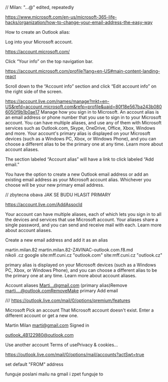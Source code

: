 
// Milan: "...@" edited, repeatedly





https://www.microsoft.com/en-us/microsoft-365-life-hacks/organization/how-to-change-your-email-address-the-easy-way

How to create an Outlook alias:

Log into your Microsoft account.

https://account.microsoft.com/


Click “Your info” on the top navigation bar.

https://account.microsoft.com/profile?lang=en-US#main-content-landing-react


Scroll down to the “Account info” section and click “Edit account info” on the right side of the screen.

https://account.live.com/names/manage?mkt=en-US&refd=account.microsoft.com&refp=profile&uaid=80f18e567ba243b0806050f9b1b0ae17
Manage how you sign in to Microsoft.
An account alias is an email address or phone number that you use to sign in to your Microsoft account. You can have multiple aliases, and use any of them with Microsoft services such as Outlook.com, Skype, OneDrive, Office, Xbox, Windows and more.
Your account's primary alias is displayed on your Microsoft devices (such as a Windows PC, Xbox, or Windows Phone), and you can choose a different alias to be the primary one at any time. Learn more about account aliases.

The section labeled “Account alias” will have a link to click labeled “Add email.”



You have the option to create a new Outlook email address or add an existing email address as your Microsoft account alias. Whichever you choose will be your new primary email address.

// zbytecna obava  JAK SE BUDU HLASIT PRIMARY

https://account.live.com/AddAssocId

Your account can have multiple aliases, each of which lets you sign in to all the devices and services that use Microsoft account. Your aliases share a single password, and you can send and receive mail with each. Learn more about account aliases.

Create a new email address and add it as an alias


martin.milan.82
martin.milan.82-ZAVINAC-outlook.com.f8.md  
nikoli .cz
google
site:mff.cuni.cz "outlook.com"
site:mff.cuni.cz "outlook.cz"





primary alias is displayed on your Microsoft devices (such as a Windows PC, Xbox, or Windows Phone), and you can choose a different alias to be the primary one at any time. Learn more about account aliases.

Account aliases
Marti...@gmail.com (primary alias)Remove
marti....@outlook.comRemoveMake primary
Add email




///   https://outlook.live.com/mail/0/options/premium/features



Microsoft
Pick an account
That Microsoft account doesn't exist. Enter a different account or get a new one.
	
Martin Milan
marti@gmail.com
Signed in
	
outlook_4B122980@outlook.com
	
Use another account
Terms of usePrivacy & cookies...



https://outlook.live.com/mail/0/options/mail/accounts?actSwt=true

set default "FROM" address

funguje poslani mailu na gmail i  zpet
funguje to






